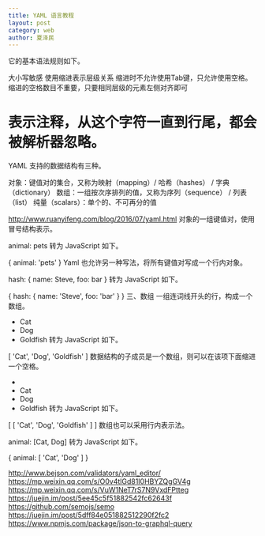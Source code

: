 ```yaml
---
title: YAML 语言教程
layout: post
category: web
author: 夏泽民
---
```

它的基本语法规则如下。

大小写敏感
使用缩进表示层级关系
缩进时不允许使用Tab键，只允许使用空格。
缩进的空格数目不重要，只要相同层级的元素左侧对齐即可
# 表示注释，从这个字符一直到行尾，都会被解析器忽略。

YAML 支持的数据结构有三种。

对象：键值对的集合，又称为映射（mapping）/ 哈希（hashes） / 字典（dictionary）
数组：一组按次序排列的值，又称为序列（sequence） / 列表（list）
纯量（scalars）：单个的、不可再分的值
<!-- more -->
http://www.ruanyifeng.com/blog/2016/07/yaml.html
对象的一组键值对，使用冒号结构表示。


animal: pets
转为 JavaScript 如下。


{ animal: 'pets' }
Yaml 也允许另一种写法，将所有键值对写成一个行内对象。


hash: { name: Steve, foo: bar } 
转为 JavaScript 如下。


{ hash: { name: 'Steve', foo: 'bar' } }
三、数组
一组连词线开头的行，构成一个数组。


- Cat
- Dog
- Goldfish
转为 JavaScript 如下。


[ 'Cat', 'Dog', 'Goldfish' ]
数据结构的子成员是一个数组，则可以在该项下面缩进一个空格。


-
 - Cat
 - Dog
 - Goldfish
转为 JavaScript 如下。


[ [ 'Cat', 'Dog', 'Goldfish' ] ]
数组也可以采用行内表示法。


animal: [Cat, Dog]
转为 JavaScript 如下。


{ animal: [ 'Cat', 'Dog' ] }


http://www.bejson.com/validators/yaml_editor/
https://mp.weixin.qq.com/s/O0v4tlGd81I0HBYZQgGV4g
https://mp.weixin.qq.com/s/VuW1NeT7rS7N9VxdFPtteg
https://juejin.im/post/5ee45c5f51882542fc62643f
https://github.com/semojs/semo
https://juejin.im/post/5dff84e051882512290f2fc2
https://www.npmjs.com/package/json-to-graphql-query
